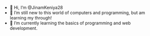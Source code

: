 - 👋 Hi, I’m @JinamKeniya28
- 👀 I’m still new to this world of computers and programming, but am learning my through!
- 🌱 I’m currently learning the basics of programming and web development.
<!---
JinamKeniya28/JinamKeniya28 is a ✨ special ✨ repository because its `README.md` (this file) appears on your GitHub profile.
You can click the Preview link to take a look at your changes.
--->
